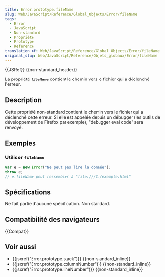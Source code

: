 ```yaml
---
title: Error.prototype.fileName
slug: Web/JavaScript/Reference/Global_Objects/Error/fileName
tags:
  - Error
  - JavaScript
  - Non-standard
  - Propriété
  - Prototype
  - Reference
translation_of: Web/JavaScript/Reference/Global_Objects/Error/fileName
original_slug: Web/JavaScript/Reference/Objets_globaux/Error/fileName
---
```


{{JSRef}} {{non-standard_header}}

La propriété **`fileName`** contient le chemin vers le fichier qui a déclenché l'erreur.

## Description

Cette propriété non-standard contient le chemin vers le fichier qui a déclenché cette erreur. Si elle est appelée depuis un débugger (les outils de développement de Firefox par exemple), "debugger eval code" sera renvoyé.

## Exemples

### Utiliser `fileName`

```js
var e = new Error("Ne peut pas lire la donnée");
throw e;
// e.fileName peut ressembler à "file:///C:/exemple.html"
```

## Spécifications

Ne fait partie d'aucune spécification. Non standard.

## Compatibilité des navigateurs

{{Compat}}

## Voir aussi

- {{jsxref("Error.prototype.stack")}} {{non-standard_inline}}
- {{jsxref("Error.prototype.columnNumber")}} {{non-standard_inline}}
- {{jsxref("Error.prototype.lineNumber")}} {{non-standard_inline}}
